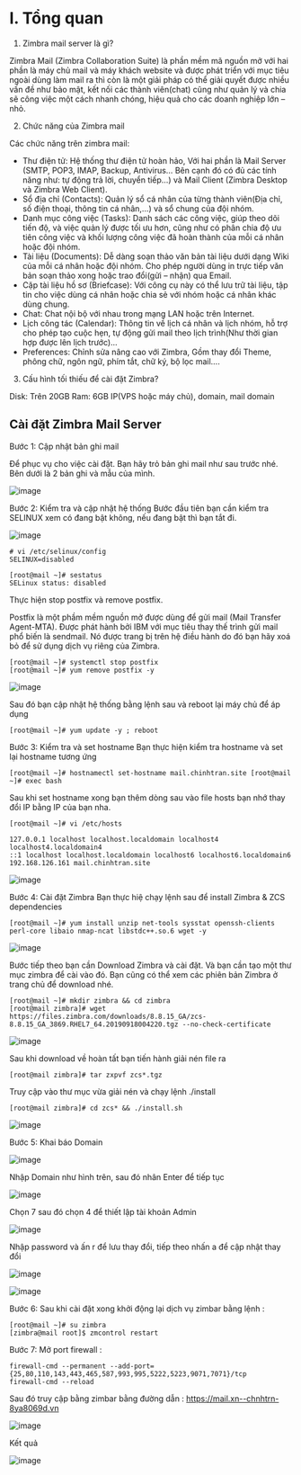 # I. Tổng quan

1. Zimbra mail server là gì? 

Zimbra Mail (Zimbra Collaboration Suite)  là phần mềm mã nguồn mở với hai phần là máy chủ mail và máy khách website và được phát triển với mục tiêu ngoài dùng làm mail ra thì còn là một giải pháp có thể giải quyết được nhiều vấn đề như bảo mật, kết nối các thành viên(chat) cũng như quản lý và chia sẽ công việc một cách nhanh chóng, hiệu quả cho các doanh nghiệp lớn – nhỏ.

2. Chức năng của Zimbra mail

Các chức năng trên zimbra mail:

- Thư điện tử: Hệ thống thư điện tử hoàn hảo, Với hai phần là Mail Server (SMTP, POP3, IMAP, Backup, Antivirus… Bên cạnh đó có đủ các tính năng như: tự động trả lời, chuyển tiếp…) và Mail Client (Zimbra Desktop và Zimbra Web Client).
- Sổ địa chỉ (Contacts): Quản lý sổ cá nhân của từng thành viên(Địa chỉ, số điện thoại, thông tin cá nhân,…) và sổ chung của đội nhóm.
- Danh mục công việc (Tasks): Danh sách các công việc, giúp theo dõi tiến độ, và việc quản lý được tối ưu hơn, cũng như có phân chia độ ưu tiên công việc và khối lượng công việc đã hoàn thành của mỗi cá nhân hoặc đội nhóm.
- Tài liệu (Documents): Dễ dàng soạn thảo văn bản tài liệu dưới dạng Wiki của mỗi cá nhân hoặc đội nhóm. Cho phép người dùng in trực tiếp văn bản soạn thảo xong hoặc trao đổi(gửi – nhận) qua Email.
- Cặp tài liệu hồ sơ (Briefcase): Với công cụ này có thể lưu trữ tài liệu, tập tin cho việc dùng cá nhân hoặc chia sẻ với nhóm hoặc cá nhân khác dùng chung.
- Chat: Chat nội bộ với nhau trong mạng LAN hoặc trên Internet.
- Lịch công tác (Calendar): Thông tin về lịch cá nhân và lịch nhóm, hỗ trợ cho phép tạo cuộc hẹn, tự động gửi mail theo lịch trình(Như thời gian hợp được lên lịch trước)…
- Preferences: Chỉnh sửa nâng cao với Zimbra, Gồm thay đổi Theme, phông chữ, ngôn ngữ, phím tắt, chữ ký, bộ lọc mail….

3. Cấu hình tối thiếu để cài đặt Zimbra?

Disk: Trên 20GB
Ram: 6GB
IP(VPS hoặc máy chủ), domain, mail domain

## Cài đặt Zimbra Mail Server

Bước 1: Cập nhật bản ghi mail



Để phục vụ cho việc cài đặt. Bạn hãy trỏ bản ghi mail như sau trước nhé. Bên dưới là 2 bản ghi và mẫu của mình.

![image](https://user-images.githubusercontent.com/97047640/174745690-73cd62d6-18c6-47e5-bc9c-d0ecee9c0f5f.png)

Bước 2:  Kiểm tra và cập nhật hệ thống
Bước đầu tiên bạn cần kiểm tra SELINUX xem có đang bật không, nếu đang bật thì bạn tắt đi.

![image](https://user-images.githubusercontent.com/97047640/173772917-efb3bc0a-9c22-4f03-bfcf-0aaf3055335e.png)

```
# vi /etc/selinux/config
SELINUX=disabled
```
```
[root@mail ~]# sestatus
SELinux status: disabled
```

Thực hiện stop postfix và remove postfix.

Postfix là một phầm mềm nguồn mở được dùng để gửi mail (Mail Transfer Agent-MTA). Được phát hành bởi IBM với mục tiêu thay thế trình gửi mail phổ biến là sendmail. Nó được trang bị trên hệ điều hành do đó bạn hãy xoá bỏ để sử dụng dịch vụ riêng của Zimbra.

```
[root@mail ~]# systemctl stop postfix
[root@mail ~]# yum remove postfix -y
```
![image](https://user-images.githubusercontent.com/97047640/173773176-ad9e4e54-a96c-4ce3-b2c0-a149961c6901.png)

Sau đó bạn cập nhật hệ thống bằng lệnh sau và reboot lại máy chủ để áp dụng

`[root@mail ~]# yum update -y ; reboot`

Bước 3: Kiểm tra và set hostname
Bạn thực hiện kiểm tra hostname và set lại hostname tương ứng

`[root@mail ~]# hostnamectl set-hostname mail.chinhtran.site
[root@mail ~]# exec bash`

Sau khi set hostname xong bạn thêm dòng sau vào file hosts bạn nhớ thay đổi IP bằng IP của bạn nha.

`[root@mail ~]# vi /etc/hosts`

```
127.0.0.1 localhost localhost.localdomain localhost4 localhost4.localdomain4
::1 localhost localhost.localdomain localhost6 localhost6.localdomain6
192.168.126.161 mail.chinhtran.site
```

![image](https://user-images.githubusercontent.com/97047640/174748254-1f0b275a-34d2-4915-8101-dfd84e3d438e.png)

Bước 4: Cài đặt Zimbra
Bạn thực hiệ chạy lệnh sau để install Zimbra & ZCS dependencies
```
[root@mail ~]# yum install unzip net-tools sysstat openssh-clients perl-core libaio nmap-ncat libstdc++.so.6 wget -y
```

![image](https://user-images.githubusercontent.com/97047640/174704856-ed2ab3e6-9c5b-4a9c-85c0-375060f7cb2e.png)

Bước tiếp theo bạn cần Download Zimbra và cài đặt. Và bạn cần tạo một thư mục zimbra để cài vào đó. Bạn cũng có thể xem các phiên bản Zimbra ở trang chủ để download nhé.
```
[root@mail ~]# mkdir zimbra && cd zimbra
[root@mail zimbra]# wget https://files.zimbra.com/downloads/8.8.15_GA/zcs-8.8.15_GA_3869.RHEL7_64.20190918004220.tgz --no-check-certificate
```

![image](https://user-images.githubusercontent.com/97047640/174704922-717f0c8f-ed0f-431d-8b6e-a30cea539200.png)

Sau khi download về hoàn tất bạn tiến hành giải nén file ra

`[root@mail zimbra]# tar zxpvf zcs*.tgz`

Truy cập vào thư mục vừa giải nén và chạy lệnh ./install

`[root@mail zimbra]# cd zcs* && ./install.sh`

![image](https://user-images.githubusercontent.com/97047640/174704980-bfe54989-1112-4178-8f60-9578db00f018.png)


Bước 5: Khai báo Domain 

![image](https://user-images.githubusercontent.com/97047640/174705375-70118e3e-c184-4c21-9574-15cdb81d1f4f.png)

Nhập Domain như hình trên, sau đó nhân Enter để tiếp tục

![image](https://user-images.githubusercontent.com/97047640/174748499-c52af608-52ca-49d1-b6a6-b85a6558f824.png)

Chọn 7 sau đó chọn 4 để thiết lập tài khoản Admin

![image](https://user-images.githubusercontent.com/97047640/174748621-0656aef0-acd1-43ae-9c69-8ce10c59c5e8.png)

Nhập password và ấn r để lưu thay đổi, tiếp theo nhấn a để cập nhật thay đổi

![image](https://user-images.githubusercontent.com/97047640/174748719-a20dc4a2-fc25-4577-ae8c-4fc2c7fac998.png)

![image](https://user-images.githubusercontent.com/97047640/174748897-0c5a253b-135d-4347-ac7a-8efb0ff7dab6.png)

Bước 6: Sau khi cài đặt xong khởi động lại dịch vụ zimbar bằng lệnh :

```
[root@mail ~]# su zimbra
[zimbra@mail root]$ zmcontrol restart
```

Bước 7: Mở port firewall :

```
firewall-cmd --permanent --add-port={25,80,110,143,443,465,587,993,995,5222,5223,9071,7071}/tcp
firewall-cmd --reload
```

Sau đó truy cập bằng zimbar bằng đường dẫn : https://mail.xn--chnhtrn-8ya8069d.vn

![image](https://user-images.githubusercontent.com/97047640/174756055-1195afdc-7fa4-45bf-a845-8c17a4dfa9e8.png)

Kết quả 

![image](https://user-images.githubusercontent.com/97047640/174756317-46a7924b-e92a-49a2-b9fc-ad51d9f776ba.png)

